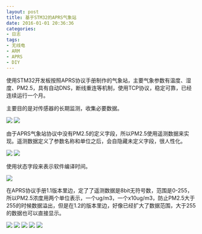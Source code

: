 ```yaml
---
layout: post
title: 基于STM32的APRS气象站
date: 2016-01-01 20:36:36
categories:
- 日志
tags:
- 无线电
- ARM
- APRS
- DIY
---
```


使用STM32开发板按照APRS协议手册制作的气象站，主要气象参数有温度、湿度、PM2.5，具有自动DNS，断线重连等机制，使用TCP协议，稳定可靠，已经连续运行一个月。

主要目的是对传感器的长期监测，收集必要数据。

![](http://i1328.photobucket.com/albums/w532/xwlogic/IMG_4551_zpsuqrcqqdt.jpg)
![](http://i1328.photobucket.com/albums/w532/xwlogic/IMG_4552_zpsyjkrkybo.jpg)

由于APRS气象站协议中没有PM2.5的定义字段，所以PM2.5使用遥测数据来实现。遥测数据定义了参数名称和单位之后，会自隐藏未定义字段，很人性化。

![](http://i1328.photobucket.com/albums/w532/xwlogic/01_zpsllmaic07.jpg)
![](http://i1328.photobucket.com/albums/w532/xwlogic/02_zpslvbi1lbu.jpg)

使用状态字段来表示软件编译时间。

![](http://i1328.photobucket.com/albums/w532/xwlogic/03_zpsobcuxkju.jpg)

在APRS协议手册1.1版本里边，定了了遥测数据是8bit无符号数，范围是0-255，所以PM2.5浓度用两个单位表示，一个ug/m3，一个x10ug/m3，防止PM2.5大于255的时候数据溢出，但是在1.2的版本里边，好像已经扩大了数据范围，大于255的数据也可以直接显示。

![](http://i1328.photobucket.com/albums/w532/xwlogic/0_zps7qzeetjq.jpg)
![](http://i1328.photobucket.com/albums/w532/xwlogic/1_zps1wws0ksc.jpg)
![](http://i1328.photobucket.com/albums/w532/xwlogic/2_zpsz7sjmdcg.jpg)
![](http://i1328.photobucket.com/albums/w532/xwlogic/3_zpsix5yrxh0.jpg)
![](http://i1328.photobucket.com/albums/w532/xwlogic/4_zpsxmu5hgih.jpg)


